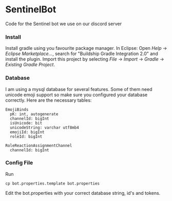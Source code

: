 # SentinelBot
Code for the Sentinel bot we use on our discord server

### Install
Install gradle using you favourite package manager.
In Eclipse: Open *Help* -> *Eclipse Marketplace...*, search for "Buildship Gradle Integration 2.0" and install the plugin.
Import this project by selecting *File* -> *Import* -> *Gradle* -> *Existing Gradle Project*.

### Database
I am using a mysql database for several features.
Some of them need unicode emoji support so make sure you configured your database correctly.
Here are the necessary tables:
```
EmojiBinds
  pK: int, autogenerate
  channelId: bigInt
  isUnicode: bit
  unicodeString: varchar utf8mb4
  emojiId: bigInt
  roleId: bigInt
```

```
RoleReactionAssignmentChannel
  channelId: bigInt 
```

### Config File
Run
```
cp bot.properties.template bot.properties
```
Edit the bot.properties with your correct database string, id's and tokens.
